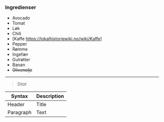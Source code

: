 ### Ingredienser
* Avocado
* Tomat 
* Løk 
* Chili
* [Kaffe https://lokalhistoriewiki.no/wiki/Kaffe]
* Pepper
* Rømme
* Ingefær
* Gulrøtter
* Banan
* ~~Olivenolje~~
---
> *Sitat*

| Syntax | Description |
| ----------- | ----------- |
| Header | Title |
| Paragraph | Text |
